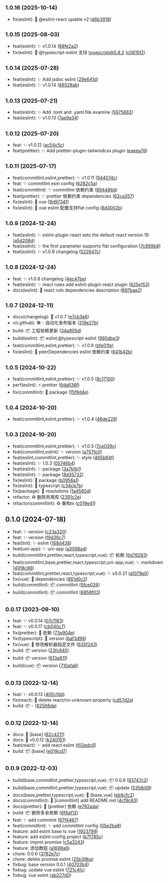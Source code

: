 ## <small>1.0.16 (2025-10-14)</small>

* fix(eslint): 🐛 @eslint-react update v2 ([d6b3918](https://github.com/jsxiaosi/eslint-config/commit/d6b3918))



## <small>1.0.15 (2025-08-03)</small>

* feat(eslint): ✨ v1.0.14 ([88fe2a2](https://github.com/jsxiaosi/eslint-config/commit/88fe2a2))
* fix(eslint): 🐛 @typescript-eslint 支持 typescript@5.9.2 ([c0615f2](https://github.com/jsxiaosi/eslint-config/commit/c0615f2))



## <small>1.0.14 (2025-07-28)</small>

* feat(eslint): ✨ Add jsdoc eslint ([29e641d](https://github.com/jsxiaosi/eslint-config/commit/29e641d))
* feat(eslint): ✨ v1.0.14 ([88528ab](https://github.com/jsxiaosi/eslint-config/commit/88528ab))



## <small>1.0.13 (2025-07-21)</small>

* feat(eslint): ✨ Add .toml and .yaml file examine ([5975883](https://github.com/jsxiaosi/eslint-config/commit/5975883))
* feat(eslint): ✨ v1.0.13 ([7ae9a34](https://github.com/jsxiaosi/eslint-config/commit/7ae9a34))



## <small>1.0.12 (2025-07-20)</small>

* feat: ✨ v1.0.12 ([ac54c5c](https://github.com/jsxiaosi/eslint-config/commit/ac54c5c))
* feat(prettier): ✨ Add prettier-plugin-tailwindcss plugin ([eaeea76](https://github.com/jsxiaosi/eslint-config/commit/eaeea76))



## <small>1.0.11 (2025-07-17)</small>

* feat(commitlint,eslint,prettier): ✨ v1.0.11 ([944074c](https://github.com/jsxiaosi/eslint-config/commit/944074c))
* feat: ✨ commitlint esm config ([6282c5a](https://github.com/jsxiaosi/eslint-config/commit/6282c5a))
* feat(commitlint): ✨ commitlint 依赖约束 ([894486d](https://github.com/jsxiaosi/eslint-config/commit/894486d))
* feat(prettier): ✨ prettier 依赖约束 dependencies ([62ca357](https://github.com/jsxiaosi/eslint-config/commit/62ca357))
* fix(eslint): 🐛 vue ([9d97341](https://github.com/jsxiaosi/eslint-config/commit/9d97341))
* fix(eslint): 🐛 vue eslint 配置支持flat config ([8d3002b](https://github.com/jsxiaosi/eslint-config/commit/8d3002b))



## <small>1.0.9 (2024-12-24)</small>

* feat(eslint): ✨ eslint-plugin-react sets the default react version 19 ([a5d208d](https://github.com/jsxiaosi/eslint-config/commit/a5d208d))
* feat(eslint): ✨ the first parameter supports flat configuration ([7c899b8](https://github.com/jsxiaosi/eslint-config/commit/7c899b8))
* feat(eslint): ✨ v1.0.9 changelog ([522647c](https://github.com/jsxiaosi/eslint-config/commit/522647c))



## <small>1.0.8 (2024-12-24)</small>

* feat: ✨ v1.0.8 changelog ([4ec47be](https://github.com/jsxiaosi/eslint-config/commit/4ec47be))
* feat(eslint): ✨ react rules add eslint-plugin-react plugin ([625e153](https://github.com/jsxiaosi/eslint-config/commit/625e153))
* docs(eslint): 📝 react rule dependencies description ([897bae2](https://github.com/jsxiaosi/eslint-config/commit/897bae2))



## <small>1.0.7 (2024-12-11)</small>

* docs(changelog): 📝 v1.0.7 ([e7cb3e6](https://github.com/jsxiaosi/eslint-config/commit/e7cb3e6))
* ci(.github): 🛠 - 自动化发布版本 ([319e27b](https://github.com/jsxiaosi/eslint-config/commit/319e27b))
* build: 📦️ 工程依赖更新 ([34a805d](https://github.com/jsxiaosi/eslint-config/commit/34a805d))
* build(eslint): 📦️ eslint,@typescript-eslint ([990dbe3](https://github.com/jsxiaosi/eslint-config/commit/990dbe3))
* feat(commitlint,eslint,prettier): ✨ v1.0.6 ([bfe01fe](https://github.com/jsxiaosi/eslint-config/commit/bfe01fe))
* fix(eslint): 🐛 peerDependencies eslint 依赖约束 ([641b42b](https://github.com/jsxiaosi/eslint-config/commit/641b42b))



## <small>1.0.5 (2024-10-22)</small>

* feat(commitlint,eslint,prettier): ✨ v1.0.5 ([8c17100](https://github.com/jsxiaosi/eslint-config/commit/8c17100))
* perf(eslint): ⚡️ prettier ([6da636f](https://github.com/jsxiaosi/eslint-config/commit/6da636f))
* fix(commitlint): 🐛 package ([15f9d4e](https://github.com/jsxiaosi/eslint-config/commit/15f9d4e))



## <small>1.0.4 (2024-10-20)</small>

* feat(commitlint,eslint,prettier): ✨ v1.0.4 ([46de229](https://github.com/jsxiaosi/eslint-config/commit/46de229))



## <small>1.0.3 (2024-10-20)</small>

* feat(commitlint,eslint,prettier): ✨ v1.0.3 ([7ce039c](https://github.com/jsxiaosi/eslint-config/commit/7ce039c))
* feat(commitlint,eslint): ✨ version ([a757fc0](https://github.com/jsxiaosi/eslint-config/commit/a757fc0))
* feat(eslint,commitlint,prettier): ✨ style ([465b84f](https://github.com/jsxiaosi/eslint-config/commit/465b84f))
* feat(eslint): ✨ 1.0.3 ([05746b4](https://github.com/jsxiaosi/eslint-config/commit/05746b4))
* feat(eslint): ✨ package ([3a7b1b1](https://github.com/jsxiaosi/eslint-config/commit/3a7b1b1))
* feat(eslint): ✨ package ([8d35732](https://github.com/jsxiaosi/eslint-config/commit/8d35732))
* fix(eslint): 🐛 package ([b0956a1](https://github.com/jsxiaosi/eslint-config/commit/b0956a1))
* fix(eslint): 🐛 typescript ([c34cb7b](https://github.com/jsxiaosi/eslint-config/commit/c34cb7b))
* fix(package): 🐛 resolutions ([1a4580d](https://github.com/jsxiaosi/eslint-config/commit/1a4580d))
* refactor: ♻️ 删除弃用库 ([2391c2e](https://github.com/jsxiaosi/eslint-config/commit/2391c2e))
* refactor(commitlint): ♻️ 重构ts ([c019e41](https://github.com/jsxiaosi/eslint-config/commit/c019e41))



## 0.1.0 (2024-07-18)

* feat: ✨ version ([c23a320](https://github.com/jsxiaosi/eslint-config/commit/c23a320))
* feat: ✨ version ([f9d39c7](https://github.com/jsxiaosi/eslint-config/commit/f9d39c7))
* feat(lint): ✨ eslint ([168d438](https://github.com/jsxiaosi/eslint-config/commit/168d438))
* feat(uni-app): ✨ uni-app ([a3098ad](https://github.com/jsxiaosi/eslint-config/commit/a3098ad))
* build(commitlint,prettier,react,typescript,vue): 📦️ 依赖 ([6d76283](https://github.com/jsxiaosi/eslint-config/commit/6d76283))
* feat(commitlint,base,prettier,react,typescript,uni-app,vue): ✨ markdown ([4918c88](https://github.com/jsxiaosi/eslint-config/commit/4918c88))
* feat(commitlint,prettier,react,typescript,vue): ✨ v0.0.21 ([a1079e0](https://github.com/jsxiaosi/eslint-config/commit/a1079e0))
* fix(vue): 🐛 dependencies ([861d0c2](https://github.com/jsxiaosi/eslint-config/commit/861d0c2))
* build(commitlint): 📦️ commitlint ([5fce026](https://github.com/jsxiaosi/eslint-config/commit/5fce026))
* build(commitlint): 📦️ commitlint ([8858f03](https://github.com/jsxiaosi/eslint-config/commit/8858f03))



## <small>0.0.17 (2023-09-10)</small>

* feat: ✨ v0.0.14 ([07c1183](https://github.com/jsxiaosi/eslint-config/commit/07c1183))
* feat: ✨ v0.0.17 ([cb040c7](https://github.com/jsxiaosi/eslint-config/commit/cb040c7))
* fix(prettier): 🐛 依赖 ([73e904e](https://github.com/jsxiaosi/eslint-config/commit/73e904e))
* fix(typescript): 🐛 version ([baf3d98](https://github.com/jsxiaosi/eslint-config/commit/baf3d98))
* fix(vue): 🐛 修改解析器指定文件 ([635f243](https://github.com/jsxiaosi/eslint-config/commit/635f243))
* build: 📦️ version ([23fc845](https://github.com/jsxiaosi/eslint-config/commit/23fc845))
* build: 📦️ version ([613a811](https://github.com/jsxiaosi/eslint-config/commit/613a811))
* build(vue): 📦️ version ([710afa6](https://github.com/jsxiaosi/eslint-config/commit/710afa6))



## <small>0.0.13 (2022-12-14)</small>

* feat: ✨ v0.0.13 ([405cfdd](https://github.com/jsxiaosi/eslint-config/commit/405cfdd))
* fix(react): 🐛 delete react/no-unknown-property ([cd57d2a](https://github.com/jsxiaosi/eslint-config/commit/cd57d2a))
* build: 📦️ - ([82568da](https://github.com/jsxiaosi/eslint-config/commit/82568da))



## <small>0.0.12 (2022-12-14)</small>

* docs: 📝 [base] ([82c4211](https://github.com/jsxiaosi/eslint-config/commit/82c4211))
* docs: 📝 v0.0.12 ([b240151](https://github.com/jsxiaosi/eslint-config/commit/b240151))
* feat(react): ✨ add react eslint ([f02edc6](https://github.com/jsxiaosi/eslint-config/commit/f02edc6))
* build: 📦️ [base] ([e019cd7](https://github.com/jsxiaosi/eslint-config/commit/e019cd7))



## <small>0.0.9 (2022-12-03)</small>

* build(base,commitlint,prettier,typescript,vue): 📦️ 0.0.8 ([83747c2](https://github.com/jsxiaosi/eslint-config/commit/83747c2))
* build(base,commitlint,prettier,typescript,vue): 📦️ update ([53fdb59](https://github.com/jsxiaosi/eslint-config/commit/53fdb59))
* docs(base,prettier,typescript,vue): 📝 [base,vue] ([eb9cfc2](https://github.com/jsxiaosi/eslint-config/commit/eb9cfc2))
* docs(commitlint): 📝 [commitlint] add README.md ([4cf9c83](https://github.com/jsxiaosi/eslint-config/commit/4cf9c83))
* docs(prettier): 📝 [prettier] 依赖 ([e792ada](https://github.com/jsxiaosi/eslint-config/commit/e792ada))
* build: 📦️ 删除多余依赖 ([6f6af12](https://github.com/jsxiaosi/eslint-config/commit/6f6af12))
* feat: ✨ add commlint ([67f4467](https://github.com/jsxiaosi/eslint-config/commit/67f4467))
* feat(commitlint): ✨ add commitlint config ([05e2ba8](https://github.com/jsxiaosi/eslint-config/commit/05e2ba8))
* feature: add eslint base ts vue ([1923799](https://github.com/jsxiaosi/eslint-config/commit/1923799))
* feature: add eslint-config project ([b7f785c](https://github.com/jsxiaosi/eslint-config/commit/b7f785c))
* feature: improt  promise ([c5a3243](https://github.com/jsxiaosi/eslint-config/commit/c5a3243))
* feature: 添加教程 ([a1698a6](https://github.com/jsxiaosi/eslint-config/commit/a1698a6))
* chore: 0.0.6 ([3782e7c](https://github.com/jsxiaosi/eslint-config/commit/3782e7c))
* chore: delete promise eslint ([25b39ba](https://github.com/jsxiaosi/eslint-config/commit/25b39ba))
* fixbug: base version 0.0.1 ([40703b4](https://github.com/jsxiaosi/eslint-config/commit/40703b4))
* fixbug: uodate vue eslint ([721c4fc](https://github.com/jsxiaosi/eslint-config/commit/721c4fc))
* fixbug: vue eslint ([ab227d0](https://github.com/jsxiaosi/eslint-config/commit/ab227d0))



